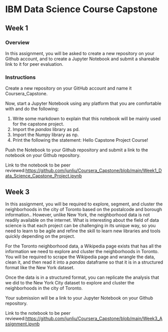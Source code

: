 # IBM Data Science Course Capstone

## Week 1

### Overview

In this assignment, you will be asked to create a new repository on your Github account, and to create a Jupyter Notebook and submit a shareable link to it for peer evaluation.

### Instructions

Create a new repository on your GitHub account and name it Coursera_Capstone.

Now, start a Jupyter Notebook using any platform that you are comfortable with and do the following:

1. Write some markdown to explain that this notebook will be mainly used for the capstone project.
2. Import the *pandas* library as pd.
3. Import the Numpy library as np.
4. Print the following the statement: Hello Capstone Project Course!

Push the Notebook to your Github repository and submit a link to the notebook on your Github repository.



Link to the notebook to be peer reviewed:https://github.com/junliu/Coursera_Capstone/blob/main/Week1_Data_Science_Capstone_Project.ipynb





## Week 3

In this assignment, you will be required to explore, segment, and cluster the neighborhoods in the city of Toronto based on the postalcode and borough information.. However, unlike New York, the neighborhood data is not readily available on the internet. What is interesting about the field of data science is that each project can be challenging in its unique way, so you need to learn to be agile and refine the skill to learn new libraries and tools quickly depending on the project.

For the Toronto neighborhood data, a Wikipedia page exists that has all the information we need to explore and cluster the neighborhoods in Toronto. You will be required to scrape the Wikipedia page and wrangle the data, clean it, and then read it into a *pandas*  dataframe so that it is in a structured format like the New York dataset.

Once the data is in a structured format, you can replicate the analysis that we did to the New York City dataset to explore and cluster the neighborhoods in the city of Toronto.

Your submission will be a link to your Jupyter Notebook on your Github repository.



Link to the notebook to be peer reviewed:https://github.com/junliu/Coursera_Capstone/blob/main/Week3_Assignment.ipynb
